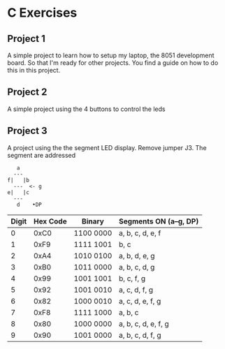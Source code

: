 # C Exercises
## Project 1
A simple project to learn how to setup my laptop, the 8051 development board. So that I'm ready for other projects. 
You find a guide on how to do this in this project. 

## Project 2
A simple project using the 4 buttons to control the leds

## Project 3
A project using the the segment LED display. Remove jumper J3. The segment are addressed

```
   a
  ---
f|   |b
  ---  <- g
e|   |c
  ---
   d    •DP

```


| Digit | Hex Code | Binary    | Segments ON (a–g, DP) |
|-------|----------|-----------|------------------------|
| 0     | 0xC0     | 1100 0000 | a, b, c, d, e, f      |
| 1     | 0xF9     | 1111 1001 | b, c                  |
| 2     | 0xA4     | 1010 0100 | a, b, d, e, g         |
| 3     | 0xB0     | 1011 0000 | a, b, c, d, g         |
| 4     | 0x99     | 1001 1001 | b, c, f, g            |
| 5     | 0x92     | 1001 0010 | a, c, d, f, g         |
| 6     | 0x82     | 1000 0010 | a, c, d, e, f, g      |
| 7     | 0xF8     | 1111 1000 | a, b, c               |
| 8     | 0x80     | 1000 0000 | a, b, c, d, e, f, g   |
| 9     | 0x90     | 1001 0000 | a, b, c, d, f, g      |




